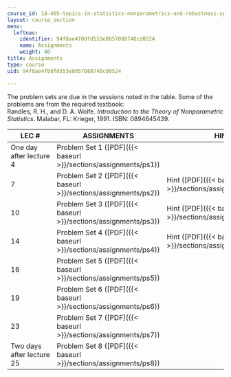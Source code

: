 ```yaml
---
course_id: 18-465-topics-in-statistics-nonparametrics-and-robustness-spring-2005
layout: course_section
menu:
  leftnav:
    identifier: 94f8ae4f0dfd553e8057088740cd0524
    name: Assignments
    weight: 40
title: Assignments
type: course
uid: 94f8ae4f0dfd553e8057088740cd0524

---
```


The problem sets are due in the sessions noted in the table. Some of the problems are from the required textbook:  
Randles, R. H., and D. A. Wolfe. _Introduction to the Theory of Nonparametric Statistics_. Malabar, FL: Krieger, 1991. ISBN: 0894645439.

| LEC # | ASSIGNMENTS | HINTs |
| --- | --- | --- |
| One day after lecture 4 | Problem Set 1 ([PDF]({{< baseurl >}}/sections/assignments/ps1)) | &nbsp; |
| 7 | Problem Set 2 ([PDF]({{< baseurl >}}/sections/assignments/ps2)) | Hint ([PDF]({{< baseurl >}}/sections/assignments/hintps2)) |
| 10 | Problem Set 3 ([PDF]({{< baseurl >}}/sections/assignments/ps3)) | Hint ([PDF]({{< baseurl >}}/sections/assignments/hintps3)) |
| 14 | Problem Set 4 ([PDF]({{< baseurl >}}/sections/assignments/ps4)) | Hint ([PDF]({{< baseurl >}}/sections/assignments/hintps4)) |
| 16 | Problem Set 5 ([PDF]({{< baseurl >}}/sections/assignments/ps5)) | &nbsp; |
| 19 | Problem Set 6 ([PDF]({{< baseurl >}}/sections/assignments/ps6)) | &nbsp; |
| 23 | Problem Set 7 ([PDF]({{< baseurl >}}/sections/assignments/ps7)) | &nbsp; |
| Two days after lecture 25 | Problem Set 8 ([PDF]({{< baseurl >}}/sections/assignments/ps8)) |